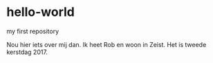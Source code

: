# hello-world
my first repository

Nou hier iets over mij dan. Ik heet Rob en woon in Zeist. 
Het is tweede kerstdag 2017.
